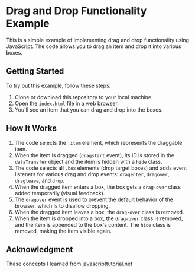 # Drag and Drop Functionality Example

This is a simple example of implementing drag and drop functionality using JavaScript. The code allows you to drag an item and drop it into various boxes.

## Getting Started

To try out this example, follow these steps:

1. Clone or download this repository to your local machine.
2. Open the `index.html` file in a web browser.
3. You'll see an item that you can drag and drop into the boxes.

## How It Works

1. The code selects the `.item` element, which represents the draggable item.
2. When the item is dragged (`dragstart` event), its ID is stored in the `dataTransfer` object and the item is hidden with a `hide` class.
3. The code selects all `.box` elements (drop target boxes) and adds event listeners for various drag and drop events: `dragenter`, `dragover`, `dragleave`, and `drop`.
4. When the dragged item enters a box, the box gets a `drag-over` class added temporarily (visual feedback).
5. The `dragover` event is used to prevent the default behavior of the browser, which is to disallow dropping.
6. When the dragged item leaves a box, the `drag-over` class is removed.
7. When the item is dropped into a box, the `drag-over` class is removed, and the item is appended to the box's content. The `hide` class is removed, making the item visible again.

## Acknowledgment

These concepts I learned from [javascripttutorial.net](https://www.javascripttutorial.net/web-apis/javascript-drag-and-drop/)
